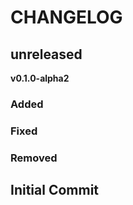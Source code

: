 # CHANGELOG

## **unreleased**
**v0.1.0-alpha2**

### Added
### Fixed
### Removed

## **Initial Commit**
